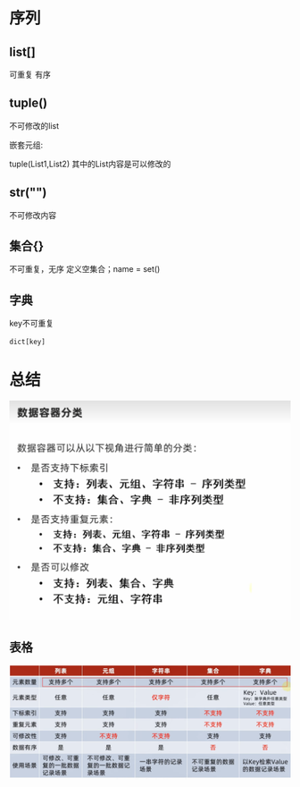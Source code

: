# 序列

## list[]

可重复 有序

## tuple()

不可修改的list

嵌套元组:

tuple(List1,List2)
其中的List内容是可以修改的

## str("")

不可修改内容

## 集合{}

不可重复，无序
定义空集合；name =  set()

## 字典

key不可重复

`dict[key]`

# 总结

![image.png](assets/image.png)

## 表格

![image.png](assets/image.2png)
